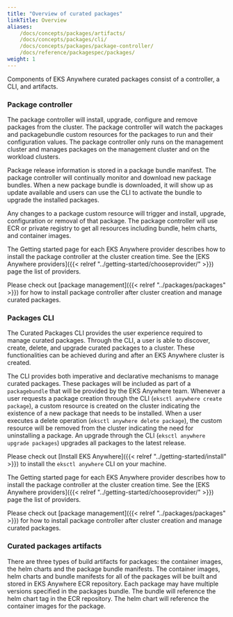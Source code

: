 ```yaml
---
title: "Overview of curated packages"
linkTitle: Overview
aliases:
    /docs/concepts/packages/artifacts/
    /docs/concepts/packages/cli/
    /docs/concepts/packages/package-controller/
    /docs/reference/packagespec/packages/
weight: 1
---
```


Components of EKS Anywhere curated packages consist of a controller, a CLI, and artifacts.

### Package controller
The package controller will install, upgrade, configure and remove packages from the cluster. The package controller will watch the packages and packagebundle custom resources for the packages to run and their configuration values. The package controller only runs on the management cluster and manages packages on the management cluster and on the workload clusters.

Package release information is stored in a package bundle manifest. The package controller will continually monitor and download new package bundles. When a new package bundle is downloaded, it will show up as update available and users can use the CLI to activate the bundle to upgrade the installed packages.

Any changes to a package custom resource will trigger and install, upgrade, configuration or removal of that package. The package controller will use ECR or private registry to get all resources including bundle, helm charts, and container images.

The Getting started page for each EKS Anywhere provider describes how to install the package controller at the cluster creation time. See the [EKS Anywhere providers]({{< relref "../getting-started/chooseprovider/" >}}) page the list of providers.

Please check out [package management]({{< relref "../packages/packages" >}}) for how to install package controller after cluster creation and manage curated packages.

### Packages CLI
The Curated Packages CLI provides the user experience required to manage curated packages.
Through the CLI, a user is able to discover, create, delete, and upgrade curated packages to a cluster.
These functionalities can be achieved during and after an EKS Anywhere cluster is created.

The CLI provides both imperative and declarative mechanisms to manage curated packages. These 
packages will be included as part of a `packagebundle` that will be provided by the EKS Anywhere team.
Whenever a user requests a package creation through the CLI (`eksctl anywhere create package`), a custom resource is created on the cluster
indicating the existence of a new package that needs to be installed. When a user executes a delete operation (`eksctl anywhere delete package`),
the custom resource will be removed from the cluster indicating the need for uninstalling a package. 
An upgrade through the CLI (`eksctl anywhere upgrade packages`) upgrades all packages to the latest release.

Please check out [Install EKS Anywhere]({{< relref "../getting-started/install" >}}) to install the `eksctl anywhere` CLI on your machine.

The Getting started page for each EKS Anywhere provider describes how to install the package controller at the cluster creation time. See the [EKS Anywhere providers]({{< relref "../getting-started/chooseprovider/" >}}) page the list of providers.

Please check out [package management]({{< relref "../packages/packages" >}}) for how to install package controller after cluster creation and manage curated packages.

### Curated packages artifacts
There are three types of build artifacts for packages: the container images, the helm charts and the package bundle manifests. The container images, helm charts and bundle manifests for all of the packages will be built and stored in EKS Anywhere ECR repository. Each package may have multiple versions specified in the packages bundle. The bundle will reference the helm chart tag in the ECR repository. The helm chart will reference the container images for the package.
